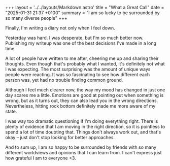 +++
layout = '../../layouts/Markdown.astro'
title = "What a Great Call"
date = "2025-01-31 21:37 +0100"
summary = "I am so lucky to be surrounded by so many diverse people"
+++

Finally, I'm writing a diary not only when I feel down.

Yesterday was hard. I was desperate, but I'm so much better now. Publishing my writeup was one of the best decisions I've made in a long time.

A lot of people have written to me after, cheering me up and sharing their thoughts. Even though that's probably what I wanted, it's definitely not what I was expecting. The most surprising was the amount of unique ways people were reacting. It was so fascinating to see how different each person was, yet had no trouble finding common ground.

Although I feel much clearer now, the way my mood has changed in just one day scares me a little. Emotions are good at pointing out when something is wrong, but as it turns out, they can also lead you in the wrong directions. Nevertheless, hitting rock bottom definitely made me more aware of my state.

I was way too dramatic questioning if I'm doing everything right. There is plenty of evidence that I am moving in the right direction, so it is pointless to spend a lot of time doubting that. Things don't always work out, and that's okay – just don't stop looking for better approaches.

And to sum up, I am so happy to be surrounded by friends with so many different worldviews and opinions that I can learn from. I can't express just how grateful I am to everyone <3.